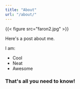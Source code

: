 ```yaml
---
title: "About"
url: "/about/"
---
```


{{< figure src="faron2.jpg" >}}

Here's a post about me.

I am:
- Cool
- Neat
- Awesome

### That's all you need to know!